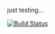 just testing...

[![Build Status](https://travis-ci.org/eritikass/playing_with_node_unit_testing.svg?branch=master)](https://travis-ci.org/eritikass/playing_with_node_unit_testing)